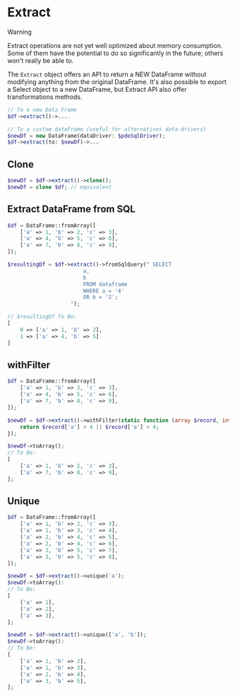 # Extract
> [!WARNING]
> Extract operations are not yet well optimized about memory consumption. Some of them have the potential to do so significantly in the future; others won't really be able to.

 The `Extract` object offers an API to return a NEW DataFrame without modifying anything from the original DataFrame. It's also possible to export a Select object to a new DataFrame, but Extract API also offer transformations methods.

```php
// To a new Data Frame
$df->extract()->....

// To a custom dataFrame (useful for alternatives data-drivers)
$newDf = new DataFrame(dataDriver: $pdoSqlDriver);
$df->extract(to: $newDf)->...
```

## Clone
```php
$newDf = $df->extract()->clone();
$newDf = clone $df; // equivalent
```

## Extract DataFrame from SQL
```php
$df = DataFrame::fromArray([
    ['a' => 1, 'b' => 2, 'c' => 3],
    ['a' => 4, 'b' => 5, 'c' => 6],
    ['a' => 7, 'b' => 8, 'c' => 9],
]);

$resultingDf = $df->extract()->fromSqlQuery(" SELECT
                        a,
                        b
                        FROM dataframe
                        WHERE a = '4'
                        OR b = '2';
                    ");

// $resultingDf To Be:
[
    0 => ['a' => 1, 'b' => 2],
    1 => ['a' => 4, 'b' => 5]
]
```

## withFilter
```php
$df = DataFrame::fromArray([
    ['a' => 1, 'b' => 2, 'c' => 3],
    ['a' => 4, 'b' => 5, 'c' => 6],
    ['a' => 7, 'b' => 8, 'c' => 9],
]);

$newDf = $df->extract()->withFilter(static function (array $record, int $key) {
    return $record['a'] > 4 || $record['a'] < 4;
});

$newDf->toArray();
// To Be:
[
    ['a' => 1, 'b' => 2, 'c' => 3],
    ['a' => 7, 'b' => 8, 'c' => 9],
];
```

## Unique
```php
$df = DataFrame::fromArray([
    ['a' => 1, 'b' => 2, 'c' => 3],
    ['a' => 1, 'b' => 3, 'c' => 4],
    ['a' => 2, 'b' => 4, 'c' => 5],
    ['a' => 2, 'b' => 4, 'c' => 6],
    ['a' => 3, 'b' => 5, 'c' => 7],
    ['a' => 3, 'b' => 5, 'c' => 8],
]);

$newDf = $df->extract()->unique('a');
$newDf->toArray():
// To Be:
[
    ['a' => 1],
    ['a' => 2],
    ['a' => 3],
];

$newDf = $df->extract()->unique(['a', 'b']);
$newDf->toArray():
// To Be:
[
    ['a' => 1, 'b' => 2],
    ['a' => 1, 'b' => 3],
    ['a' => 2, 'b' => 4],
    ['a' => 3, 'b' => 5],
];
```

#